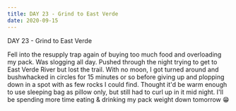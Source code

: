 ```yaml
---
title: DAY 23 - Grind to East Verde
date: 2020-09-15
---
```

DAY 23 - Grind to East Verde

Fell into the resupply trap again of buying too much food and overloading my pack. Was slogging all day. Pushed through the night trying to get to East Verde River but lost the trail. With no moon, I got turned around and bushwhacked in circles for 15 minutes or so before giving up and plopping down in a spot with as few rocks I could find. Thought it'd be warm enough to use sleeping bag as pillow only, but still had to curl up in it mid night. I'll be spending more time eating & drinking my pack weight down tomorrow 😁
